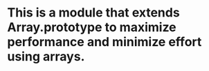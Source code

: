 # This is a module that extends Array.prototype to maximize performance and minimize effort using arrays.
